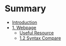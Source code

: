 # Summary

* [Introduction](README.md)
* [1. Webpage](chapter1.md)
   * [Useful Resource](11_useful_resource.md)
   * [1.2 Syntax Compare](12_syntax_compare.md)

